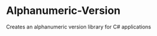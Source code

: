 # Alphanumeric-Version
Creates an alphanumeric version library for C# applications
  
  <packages>
		  <package id="Alphanumeric-Version" version="1.0.1.0" />
	</packages>
